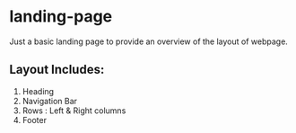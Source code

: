 # landing-page
Just a basic landing page to provide an overview of the layout of webpage.

## Layout Includes:
1. Heading
2. Navigation Bar
3. Rows : Left & Right columns
4. Footer
